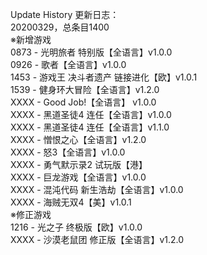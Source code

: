 Update History 更新日志：  
20200329，总条目1400  
※新增游戏  
0873 - 光明旅者 特别版【全语言】v1.0.0  
0926 - 歌者【全语言】v1.0.0  
1453 - 游戏王 决斗者遗产 链接进化【欧】v1.0.1  
1539 - 健身环大冒险【全语言】v1.2.0  
XXXX - Good Job!【全语言】 v1.0.0  
XXXX - 黑道圣徒4 连任【全语言】v1.0.0  
XXXX - 黑道圣徒4 连任【全语言】v1.1.0  
XXXX - 憎恨之心【全语言】v1.2.0  
XXXX - 怒3【全语言】v1.0.0  
XXXX - 勇气默示录2 试玩版【港】  
XXXX - 巨龙游戏【全语言】v1.0.0  
XXXX - 混沌代码 新生浩劫【全语言】v1.0.0  
XXXX - 海贼无双4【美】v1.0.1  
※修正游戏  
1216 - 光之子 终极版【欧】v1.0.0  
XXXX - 沙漠老鼠团 修正版【全语言】v1.2.0  
